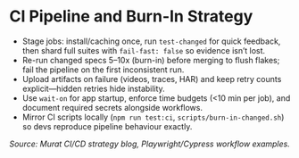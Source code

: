 # CI Pipeline and Burn-In Strategy

- Stage jobs: install/caching once, run `test-changed` for quick feedback, then shard full suites with `fail-fast: false` so evidence isn’t lost.
- Re-run changed specs 5–10x (burn-in) before merging to flush flakes; fail the pipeline on the first inconsistent run.
- Upload artifacts on failure (videos, traces, HAR) and keep retry counts explicit—hidden retries hide instability.
- Use `wait-on` for app startup, enforce time budgets (<10 min per job), and document required secrets alongside workflows.
- Mirror CI scripts locally (`npm run test:ci`, `scripts/burn-in-changed.sh`) so devs reproduce pipeline behaviour exactly.

_Source: Murat CI/CD strategy blog, Playwright/Cypress workflow examples._
